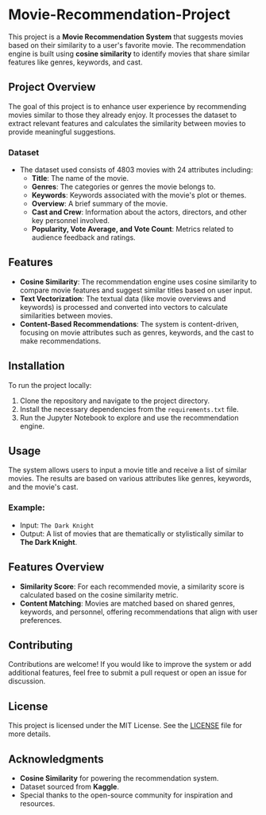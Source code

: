 # Movie-Recommendation-Project

This project is a **Movie Recommendation System** that suggests movies based on their similarity to a user's favorite movie. The recommendation engine is built using **cosine similarity** to identify movies that share similar features like genres, keywords, and cast.

## Project Overview

The goal of this project is to enhance user experience by recommending movies similar to those they already enjoy. It processes the dataset to extract relevant features and calculates the similarity between movies to provide meaningful suggestions.

### Dataset

- The dataset used consists of 4803 movies with 24 attributes including:
  - **Title**: The name of the movie.
  - **Genres**: The categories or genres the movie belongs to.
  - **Keywords**: Keywords associated with the movie's plot or themes.
  - **Overview**: A brief summary of the movie.
  - **Cast and Crew**: Information about the actors, directors, and other key personnel involved.
  - **Popularity, Vote Average, and Vote Count**: Metrics related to audience feedback and ratings.

## Features

- **Cosine Similarity**: The recommendation engine uses cosine similarity to compare movie features and suggest similar titles based on user input.
- **Text Vectorization**: The textual data (like movie overviews and keywords) is processed and converted into vectors to calculate similarities between movies.
- **Content-Based Recommendations**: The system is content-driven, focusing on movie attributes such as genres, keywords, and the cast to make recommendations.

## Installation

To run the project locally:
1. Clone the repository and navigate to the project directory.
2. Install the necessary dependencies from the `requirements.txt` file.
3. Run the Jupyter Notebook to explore and use the recommendation engine.

## Usage

The system allows users to input a movie title and receive a list of similar movies. The results are based on various attributes like genres, keywords, and the movie's cast.

### Example:
- Input: `The Dark Knight`
- Output: A list of movies that are thematically or stylistically similar to **The Dark Knight**.

## Features Overview

- **Similarity Score**: For each recommended movie, a similarity score is calculated based on the cosine similarity metric.
- **Content Matching**: Movies are matched based on shared genres, keywords, and personnel, offering recommendations that align with user preferences.

## Contributing

Contributions are welcome! If you would like to improve the system or add additional features, feel free to submit a pull request or open an issue for discussion.

## License

This project is licensed under the MIT License. See the [LICENSE](LICENSE) file for more details.

## Acknowledgments

- **Cosine Similarity** for powering the recommendation system.
- Dataset sourced from **Kaggle**.
- Special thanks to the open-source community for inspiration and resources.
